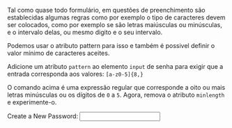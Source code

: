 Tal como quase todo formulário, em questões de preenchimento são establecidas algumas regras como por exemplo o tipo de caracteres devem ser colocados, como por exemplo se são letras maiúsculas ou minúsculas, e o intervalo delas, ou mesmo digito e o seu intervalo.

Podemos usar o atributo pattern para isso e também é possivel definir o valor mínimo de caracteres aceites.

Adicione um atributo `pattern` ao elemento `input` de senha para exigir que a entrada corresponda aos valores: `[a-z0-5]{8,}`

O comando acima é uma expressão regular que corresponde a oito ou mais letras minúsculas ou os dígitos de `0` a `5`. Agora, remova o atributo `minlength` e experimente-o.

<label for="new-password">Create a New Password: <input id="new-password" type="password" pattern="[a-z0-5]{8,}" required /></label>